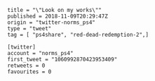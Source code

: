 ```
title = "\"Look on my works\""
published = 2018-11-09T20:29:47Z
origin = "twitter-norms_ps4"
type = "tweet"
tag = [ "ps4share", "red-dead-redemption-2",]

[twitter]
account = "norms_ps4"
first_tweet = "1060992870423953409"
retweets = 0
favourites = 0
```

<p class='image'><img src='https://mnf.m17s.net/2018/11/09/DrlnY_VWkAAJOge.jpg' alt=''></p>


